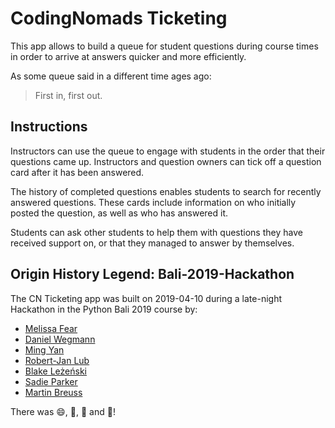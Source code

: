 # CodingNomads Ticketing

This app allows to build a queue for student questions during course times
in order to arrive at answers quicker and more efficiently.

As some queue said in a different time ages ago:
>First in, first out.

## Instructions

Instructors can use the queue to engage with students in the order that
their questions came up. Instructors and question owners can tick off a
question card after it has been answered.

The history of completed questions enables students to search for
recently answered questions. These cards include information on who
initially posted the question, as well as who has answered it.

Students can ask other students to help them with questions they have
received support on, or that they managed to answer by themselves.

## Origin History Legend: Bali-2019-Hackathon

The CN Ticketing app was built on 2019-04-10 during a late-night Hackathon
in the Python Bali 2019 course by:

* [Melissa Fear](https://github.com/melissafear)
* [Daniel Wegmann](https://github.com/daniel10012)
* [Ming Yan](https://github.com/mingyyy)
* [Robert-Jan Lub](https://github.com/luckylub)
* [Blake Leżeński](https://github.com/BlakeBeyond)
* [Sadie Parker](https://github.com/spacerest)
* [Martin Breuss](https://github.com/martin-martin)

There was 😄, 🍕, 🎉 and 🎵!
